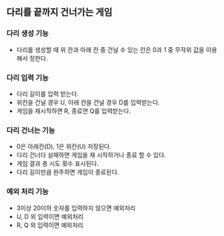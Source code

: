 ## 다리를 끝까지 건너가는 게임

### 다리 생성 기능

- 다리를 생성할 때 위 칸과 아래 칸 중 건널 수 있는 칸은 0과 1 중 무작위 값을 이용해서 정한다.

### 다리 입력 기능

- 다리 길이를 입력 받는다.
- 위칸을 건널 경우 U, 아래 칸을 건널 경우 D를 입력받는다.
- 게임을 재시작하면 R, 종료면 Q를 입력받는다.

### 다리 건너는 기능

- 0은 아래칸(D), 1은 위칸(U) 저장된다.
- 다리 건너다 실패하면 게임을 재 시작하거나 종료 할 수 있다.
- 게임 결과 총 시도 횟수 표시된다.
- 다리 길이만큼 완주하면 게임이 종료된다.

### 예외 처리 기능

- 3이상 20이하 숫자를 입력하지 않으면 예외처리
- U, D 외 입력이면 예외처리
- R, Q 외 입력이면 예외처리
